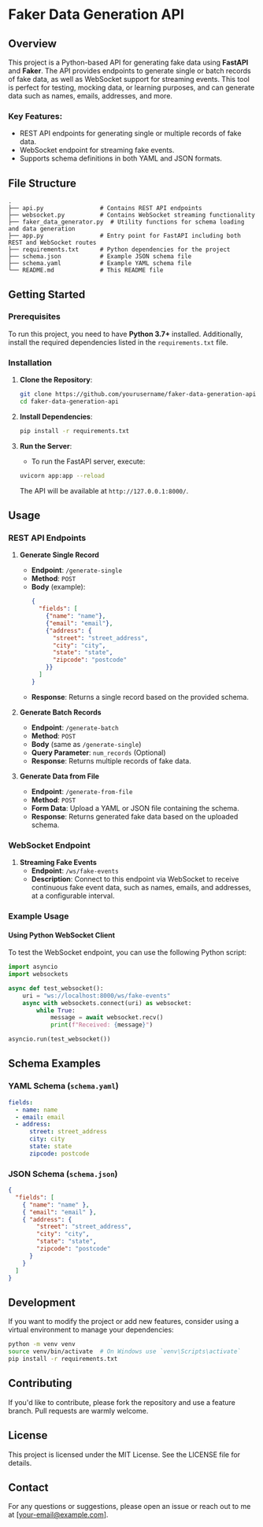 # Faker Data Generation API

## Overview

This project is a Python-based API for generating fake data using **FastAPI** and **Faker**. The API provides endpoints to generate single or batch records of fake data, as well as WebSocket support for streaming events. This tool is perfect for testing, mocking data, or learning purposes, and can generate data such as names, emails, addresses, and more.

### Key Features:
- REST API endpoints for generating single or multiple records of fake data.
- WebSocket endpoint for streaming fake events.
- Supports schema definitions in both YAML and JSON formats.

## File Structure

```
.
├── api.py                # Contains REST API endpoints
├── websocket.py          # Contains WebSocket streaming functionality
├── faker_data_generator.py  # Utility functions for schema loading and data generation
├── app.py                # Entry point for FastAPI including both REST and WebSocket routes
├── requirements.txt      # Python dependencies for the project
├── schema.json           # Example JSON schema file
├── schema.yaml           # Example YAML schema file
└── README.md             # This README file
```

## Getting Started

### Prerequisites

To run this project, you need to have **Python 3.7+** installed. Additionally, install the required dependencies listed in the `requirements.txt` file.

### Installation

1. **Clone the Repository**:
   ```bash
   git clone https://github.com/yourusername/faker-data-generation-api.git
   cd faker-data-generation-api
   ```

2. **Install Dependencies**:
   ```bash
   pip install -r requirements.txt
   ```

3. **Run the Server**:
   - To run the FastAPI server, execute:
   ```bash
   uvicorn app:app --reload
   ```
   The API will be available at `http://127.0.0.1:8000/`.

## Usage

### REST API Endpoints

1. **Generate Single Record**
   - **Endpoint**: `/generate-single`
   - **Method**: `POST`
   - **Body** (example):
     ```json
     {
       "fields": [
         {"name": "name"},
         {"email": "email"},
         {"address": {
           "street": "street_address",
           "city": "city",
           "state": "state",
           "zipcode": "postcode"
         }}
       ]
     }
     ```
   - **Response**: Returns a single record based on the provided schema.

2. **Generate Batch Records**
   - **Endpoint**: `/generate-batch`
   - **Method**: `POST`
   - **Body** (same as `/generate-single`)
   - **Query Parameter**: `num_records` (Optional)
   - **Response**: Returns multiple records of fake data.

3. **Generate Data from File**
   - **Endpoint**: `/generate-from-file`
   - **Method**: `POST`
   - **Form Data**: Upload a YAML or JSON file containing the schema.
   - **Response**: Returns generated fake data based on the uploaded schema.

### WebSocket Endpoint

1. **Streaming Fake Events**
   - **Endpoint**: `/ws/fake-events`
   - **Description**: Connect to this endpoint via WebSocket to receive continuous fake event data, such as names, emails, and addresses, at a configurable interval.

### Example Usage

#### Using Python WebSocket Client
To test the WebSocket endpoint, you can use the following Python script:

```python
import asyncio
import websockets

async def test_websocket():
    uri = "ws://localhost:8000/ws/fake-events"
    async with websockets.connect(uri) as websocket:
        while True:
            message = await websocket.recv()
            print(f"Received: {message}")

asyncio.run(test_websocket())
```

## Schema Examples

### YAML Schema (`schema.yaml`)
```yaml
fields:
  - name: name
  - email: email
  - address:
      street: street_address
      city: city
      state: state
      zipcode: postcode
```

### JSON Schema (`schema.json`)
```json
{
  "fields": [
    { "name": "name" },
    { "email": "email" },
    { "address": {
        "street": "street_address",
        "city": "city",
        "state": "state",
        "zipcode": "postcode"
      }
    }
  ]
}
```

## Development

If you want to modify the project or add new features, consider using a virtual environment to manage your dependencies:

```bash
python -m venv venv
source venv/bin/activate  # On Windows use `venv\Scripts\activate`
pip install -r requirements.txt
```

## Contributing

If you'd like to contribute, please fork the repository and use a feature branch. Pull requests are warmly welcome.

## License

This project is licensed under the MIT License. See the LICENSE file for details.

## Contact

For any questions or suggestions, please open an issue or reach out to me at [your-email@example.com].

